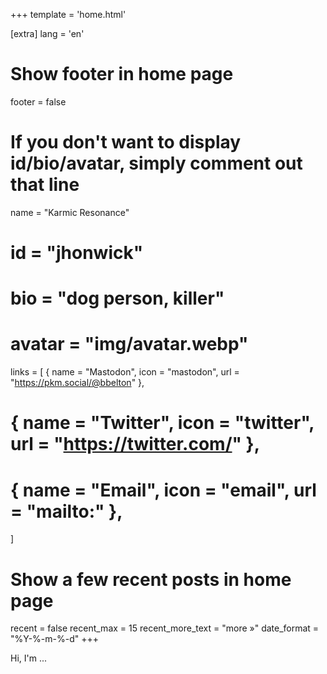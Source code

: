 +++
template = 'home.html'

[extra]
lang = 'en'

# Show footer in home page
footer = false

# If you don't want to display id/bio/avatar, simply comment out that line
name = "Karmic Resonance"
# id = "jhonwick"
# bio = "dog person, killer"
# avatar = "img/avatar.webp"
links = [
    { name = "Mastodon", icon = "mastodon", url = "https://pkm.social/@bbelton" },
#    { name = "Twitter", icon = "twitter", url = "https://twitter.com/<your-username>" },
#    { name = "Email", icon = "email", url = "mailto:<your-email-address>" },
]

# Show a few recent posts in home page
recent = false
recent_max = 15
recent_more_text = "more »"
date_format = "%Y-%-m-%-d"
+++

Hi, I'm ...